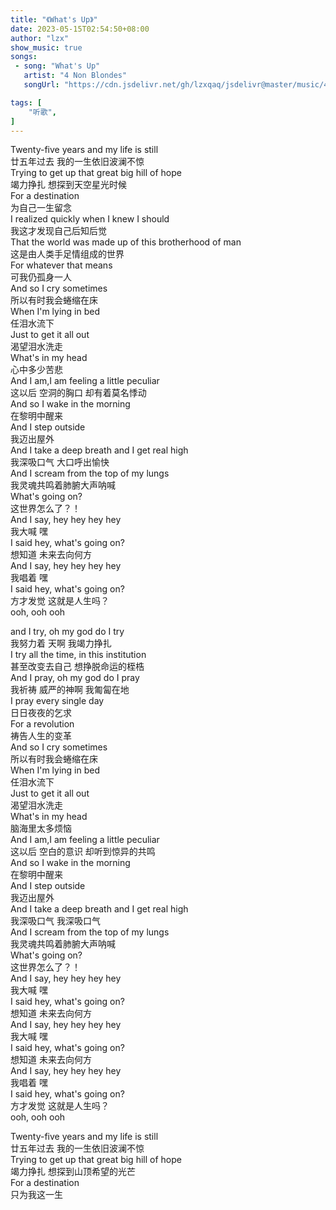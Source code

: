 ```yaml
---
title: "《What's Up》"
date: 2023-05-15T02:54:50+08:00
author: "lzx"
show_music: true
songs:
 - song: "What's Up"
   artist: "4 Non Blondes"
   songUrl: "https://cdn.jsdelivr.net/gh/lzxqaq/jsdelivr@master/music/4_Non_Blondes_What_is_Up.mp3"

tags: [
    "听歌",
]
---
```

  
Twenty-five years and my life is still  
廿五年过去 我的一生依旧波澜不惊  
Trying to get up that great big hill of hope  
竭力挣扎 想探到天空星光时候  
For a destination  
为自己一生留念  
I realized quickly when I knew I should  
我这才发现自己后知后觉  
That the world was made up of this brotherhood of man  
这是由人类手足情组成的世界  
For whatever that means  
可我仍孤身一人  
And so I cry sometimes  
所以有时我会蜷缩在床  
When I'm lying in bed  
任泪水流下  
Just to get it all out  
渴望泪水洗走  
What's in my head  
心中多少苦悲  
And I am,I am feeling a little peculiar  
这以后 空洞的胸口 却有着莫名悸动  
And so I wake in the morning  
在黎明中醒来  
And I step outside  
我迈出屋外  
And I take a deep breath and I get real high  
我深吸口气 大口呼出愉快  
And I scream from the top of my lungs  
我灵魂共鸣着肺腑大声呐喊  
What's going on?  
这世界怎么了？！  
And I say, hey hey hey hey  
我大喊 嘿  
I said hey, what's going on?  
想知道 未来去向何方  
And I say, hey hey hey hey  
我唱着 嘿  
I said hey, what's going on?  
方才发觉 这就是人生吗？  
ooh, ooh ooh  
  
and I try, oh my god do I try  
我努力着 天啊 我竭力挣扎  
I try all the time, in this institution  
甚至改变去自己 想挣脱命运的桎梏  
And I pray, oh my god do I pray  
我祈祷 威严的神啊 我匍匐在地  
I pray every single day  
日日夜夜的乞求  
For a revolution  
祷告人生的变革  
And so I cry sometimes  
所以有时我会蜷缩在床  
When I'm lying in bed  
任泪水流下  
Just to get it all out  
渴望泪水洗走  
What's in my head  
脑海里太多烦恼  
And I am,I am feeling a little peculiar  
这以后 空白的意识 却听到惊异的共鸣  
And so I wake in the morning  
在黎明中醒来  
And I step outside  
我迈出屋外  
And I take a deep breath and I get real high  
我深吸口气 我深吸口气  
And I scream from the top of my lungs  
我灵魂共鸣着肺腑大声呐喊  
What's going on?  
这世界怎么了？！  
And I say, hey hey hey hey  
我大喊 嘿  
I said hey, what's going on?  
想知道 未来去向何方  
And I say, hey hey hey hey  
我大喊 嘿  
I said hey, what's going on?  
想知道 未来去向何方  
And I say, hey hey hey hey  
我唱着 嘿  
I said hey, what's going on?  
方才发觉 这就是人生吗？  
ooh, ooh ooh  
  
Twenty-five years and my life is still  
廿五年过去 我的一生依旧波澜不惊  
Trying to get up that great big hill of hope  
竭力挣扎 想探到山顶希望的光芒  
For a destination  
只为我这一生